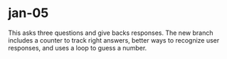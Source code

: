 # jan-05
This asks three questions and give backs responses. The new branch includes a counter to track right answers, better ways to recognize user responses, and uses a loop to guess a number.
